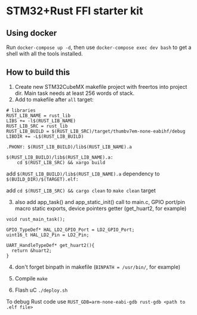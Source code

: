 # STM32+Rust FFI starter kit

## Using docker
Run `docker-compose up -d`, then use `docker-compose exec dev bash` to get a shell with all the tools installed.

## How to build this

1. Create new STM32CubeMX makefile project with freertos into project dir. Main task needs at least 256 words of stack.
2. Add to makefile after `all` target:

```
# libraries
RUST_LIB_NAME = rust_lib
LIBS += -l$(RUST_LIB_NAME) 
RUST_LIB_SRC = rust_lib
RUST_LIB_BUILD = $(RUST_LIB_SRC)/target/thumbv7em-none-eabihf/debug
LIBDIR += -L$(RUST_LIB_BUILD)

.PHONY: $(RUST_LIB_BUILD)/lib$(RUST_LIB_NAME).a

$(RUST_LIB_BUILD)/lib$(RUST_LIB_NAME).a:
	cd $(RUST_LIB_SRC) && xargo build
```
add `$(RUST_LIB_BUILD)/lib$(RUST_LIB_NAME).a` dependency to `$(BUILD_DIR)/$(TARGET).elf:`

add `cd $(RUST_LIB_SRC) && cargo clean` to `make clean` target

3. also add app_task() and app_static_init() call to main.c, GPIO port/pin macro static exports, device pointers getter (get_huart2, for example)
```
void rust_main_task();
```
```
GPIO_TypeDef* HAL_LD2_GPIO_Port = LD2_GPIO_Port;
uint16_t HAL_LD2_Pin = LD2_Pin;
```
```
UART_HandleTypeDef* get_huart2(){
  return &huart2;
}
```

4. don't forget binpath in makefile (`BINPATH = /usr/bin/`, for example)

5. Compile
`make`

6. Flash uС
`./deploy.sh`

To debug Rust code use 
`RUST_GDB=arm-none-eabi-gdb rust-gdb <path to .elf file>`
